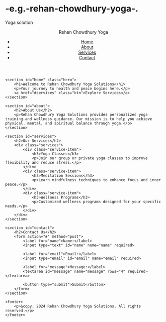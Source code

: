 # -e.g.-rehan-chowdhury-yoga-.
Yoga solution 
<!DOCTYPE html>
<html lang="en">
<head>
    <meta charset="UTF-8">
    <meta name="viewport" content="width=device-width, initial-scale=1.0">
    <title>Rehan Chowdhury - Yoga Solutions</title>
    <link rel="stylesheet" href="styles.css">
</head>
<body>
    <header>
        <div class="logo">Rehan Chowdhury Yoga</div>
        <nav>
            <ul>
                <li><a href="#home">Home</a></li>
                <li><a href="#about">About</a></li>
                <li><a href="#services">Services</a></li>
                <li><a href="#contact">Contact</a></li>
            </ul>
        </nav>
    </header>

    <section id="home" class="hero">
        <h1>Welcome to Rehan Chowdhury Yoga Solutions</h1>
        <p>Your journey to health and peace begins here.</p>
        <a href="#services" class="btn">Explore Services</a>
    </section>

    <section id="about">
        <h2>About Us</h2>
        <p>Rehan Chowdhury Yoga Solutions provides personalized yoga training and wellness guidance. Our mission is to help you achieve physical, mental, and spiritual balance through yoga.</p>
    </section>

    <section id="services">
        <h2>Our Services</h2>
        <div class="services">
            <div class="service-item">
                <h3>Yoga Classes</h3>
                <p>Join our group or private yoga classes to improve flexibility and reduce stress.</p>
            </div>
            <div class="service-item">
                <h3>Meditation Sessions</h3>
                <p>Learn mindfulness techniques to enhance focus and inner peace.</p>
            </div>
            <div class="service-item">
                <h3>Wellness Programs</h3>
                <p>Customized wellness programs designed for your specific needs.</p>
            </div>
        </div>
    </section>

    <section id="contact">
        <h2>Contact Us</h2>
        <form action="#" method="post">
            <label for="name">Name:</label>
            <input type="text" id="name" name="name" required>
            
            <label for="email">Email:</label>
            <input type="email" id="email" name="email" required>
            
            <label for="message">Message:</label>
            <textarea id="message" name="message" rows="4" required></textarea>
            
            <button type="submit">Submit</button>
        </form>
    </section>

    <footer>
        <p>&copy; 2024 Rehan Chowdhury Yoga Solutions. All rights reserved.</p>
    </footer>
</body>
</html>
